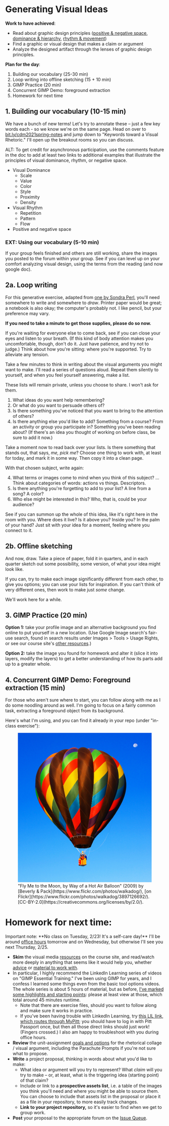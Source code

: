 
# Generating Visual Ideas

**Work to have achieved**:

* Read about graphic design principles (<a href="https://www.thetypetree.com/blog/graphic-design-101-positive-and-negative-space">positive &amp; negative space</a>, <a href="https://www.thetypetree.com/blog/graphic-design-101-dominancehierarchy">dominance &amp; hierarchy</a>, <a href="https://www.thetypetree.com/blog/graphic-design-101-rhythm-and-movement">rhythm &amp; movement</a>)
* Find a graphic or visual design that makes a claim or argument
* Analyze the designed artifact through the lenses of graphic design principles.


**Plan for the day**:

1. Building our vocabulary (25-30 min) <!-- was 30 last time, let's see if that continues online or not -->
2. Loop writing into offline sketching (15 + 10 min)
3. GIMP Practice (20 min)
4. Concurrent GIMP Demo: foreground extraction
5. Homework for next time


## 1. Building our vocabulary (10-15 min)

We have a bunch of new terms! Let's try to annotate these – just a few key words each - so we know we're on the same page. Head on over to [bit.ly/cdm2021spring-notes](http://bit.ly/cdm2021spring-notes#heading=h.z55p3g78u32k) and jump down to "Keywords toward a Visual Rhetoric." I'll open up the breakout rooms so you can discuss.

<div class="alert alert-warning">
ALT: To get credit for asynchronous participation, use the comments feature in the doc to add at least two links to additional examples that illustrate the principles of visual dominance, rhythm, or negative space.
</div>

* Visual Dominance <!-- What draws the eye? -->
   - Scale <!-- big -->
   - Value <!-- dark/intense -->
   - Color <!-- contrast -->
   - Style <!-- contrast -->
   - Proximity <!-- isolation -->
   - Density <!-- contrast -->
* Visual Rhythm <!-- What's it for? -->
   - Repetition <!-- establish unity -->
   - Pattern <!-- establish backdrop for contrast -->
   - Flow <!-- suggest viewing sequence; works through variation set against similarities / multiple kinds of dominance, use of line -->
* Positive and negative space <!-- breathing room, surprises -->


### EXT: Using our vocabulary (5-10 min)
If your group feels finished and others are still working, share the images you posted to the forum within your group. See if you can level up on your comfort analyzing visual design, using the terms from the reading (and now google doc).

<!--
## EXT: Clear hierarchy vs. flat hierarchy
If we all finish filling out the google doc with time to spare (by 3:05, say), I'd like to look at two examples that came in on the forum.

<details><summary>Example 1</summary>
<figure><img src="https://user-images.githubusercontent.com/40212476/94054374-9471ae80-fda9-11ea-9619-9b6ebb65744e.png" alt="The plastic pandemic is only getting worse during COVID-19. Two goldfish swim toward each other, one stuck in a latex glove, the other in the strap of a disposable mask." />
<figcaption>Cartoon by Alireza Pakdel; <a href="https://github.com/benmiller314/cdm2021spring/issues/7#issuecomment-697856654">posted by AlexaSpaventa</a></figcaption>
</figure>
</details>

<details><summary>Example 2</summary>
<figure><img src="https://user-images.githubusercontent.com/70040063/94060189-845dcd00-fdb1-11ea-99c6-5628a91b5de6.jpg" alt="Box of Wheat Thins: 'Check out sundried tomato and its sidekick basil - here to save your taste buds with a tantalizing duo of delicious flavors.' Text spans most of the box, except where chips fill the bottom right quadrant." />
<figcaption>Side of Sundried Tomato Wheat Thins box; <a href="https://github.com/benmiller314/cdm2021spring/issues/7#issuecomment-697928818">posted by Maials268</a></figcaption>
</figure>
</details>
-->

## 2a. Loop writing <!-- Takes 15 min -->
For this generative exercise, adapted from [one by Sondra Perl](http://bit.ly/perlfeltsense), you'll need somewhere to write and somewhere to *draw*. Printer paper would be great; a notebook is also okay; the computer's probably not. I like pencil, but your preference may vary.

<div class="alert alert-info">
<p><strong>If you need to take a minute to get those supplies, please do so now.</strong></p>

<p>If you're waiting for everyone else to come back, see if you can close your eyes and listen to your breath. (If this kind of body attention makes you uncomfortable, though, don't do it. Just have patience, and try not to judge.) Think about how you're sitting: where you're supported. Try to alleviate any tension.</p>
</div>

Take a few minutes to think in writing about the visual arguments you might want to make. I'll read a series of questions aloud. Repeat them silently to yourself, and when you feel yourself answering, make a list.

These lists will remain private, unless you choose to share. I won't ask for them.

1. What ideas do you want help remembering?
2. Or what do you want to persuade others of?
3. Is there something you've noticed that you want to bring to the attention of others?
4. Is there anything else you'd like to add? Something from a course? From an activity or group you participate in? Something you've been reading about? (If there's an idea you thought of working on before class, be sure to add it now.)

Take a moment now to read back over your lists. Is there something that stands out, that says, _me, pick me_? Choose one thing to work with, at least for today, and mark it in some way. Then copy it into a clean page.

With that chosen subject, write again:

4. What terms or images come to mind when you think of this subject? ... Think about categories of words: actions vs things. Descriptors.
5. Is there anything you're forgetting to add to your list? A line from a song? A color?
6. Who else might be interested in this? Who, that is, could be your audience?

See if you can summon up the whole of this idea, like it's right here in the room with you. Where does it live? Is it above you? Inside you? In the palm of your hand? Just sit with your idea for a moment, feeling where you connect to it.

## 2b. Offline sketching
And now, draw. Take a piece of paper, fold it in quarters, and in each quarter sketch out some possibility, some version, of what your idea might look like.

If you can, try to make each image significantly different from each other, to give you options; you can use your lists for inspiration. If you can't think of very different ones, then work to make just _some_ change.

We'll work here for a while.

## 3. GIMP Practice (20 min)

**Option 1:** take your profile image and an alternative background you find online to put yourself in a new location. (Use Google Image search's fair-use search, found in search results under Images > Tools > Usage Rights, or see our course site's [other resources]({{site.base_path}}/resources#visuals).)

**Option 2:** take the image you found for homework and alter it (slice it into layers, modify the layers) to get a better understanding of how its parts add up to a greater whole.


## 4. Concurrent GIMP Demo: Foreground extraction (15 min)

For those who aren't sure where to start, you can follow along with me as I do some noodling around as well. I'm going to focus on a fairly common task, extracting a foreground object from its background.

Here's what I'm using, and you can find it already in your repo (under "in-class exercise"):

<figure>
<img src="../assets/img/beverly-and-pack--fly-me-to-the-moon.jpg" alt="A striped hot air balloon floating in a blue sky, darker toward the top of the image. A small, nearly full moon is visible; the ground is not." />

<figcaption>"Fly Me to the Moon, by Way of a Hot Air Balloon" (2009) by [Beverly & Pack](https://www.flickr.com/photos/walkadog/), [on Flickr](https://www.flickr.com/photos/walkadog/3897126692/). [CC-BY-2.0](https://creativecommons.org/licenses/by/2.0/).
</figcaption>
</figure>

<!--
1. Image > Canvas Size (use %)
2. Scissor tool
3. Copy + Paste -> Floating layer -> anchor as new
4. Scale layer
5. Scissor tool (again)
6. Invert selection, new layer again
7. Layer to image size
8. Select vertical rectangle; feather edges
9. Copy + Paste as pattern
-->


# Homework for next time:

<div class="alert alert-danger">
Important note: **No class on Tuesday, 2/23! It's a self-care day!** I'll be around <a href="../office">office hours</a> tomorrow and on Wednesday, but otherwise I'll see you next Thursday, 2/25.
</div>

* **Skim** the visual media [resources]({{site.github_url}}/resources) on the course site, and read/watch more deeply in anything that seems like it would help you, whether [advice]({{site.github_url}}/resources#visual) or [material to work with]({{site.github_url}}/resources#visuals).
* In particular, I highly recommend the LinkedIn Learning series of videos on "GIMP Essential Training." I've been using GIMP for years, and I confess I learned some things even from the basic tool options videos. The whole series is about 5 hours of material, but as before, [I've marked some highlights and starting points]({{site.github_url}}/resources#lil-gimp): please at least view at those, which total around 45 minutes runtime.
  - Note that there are exercise files, should you want to follow along and make sure it works in practice.
  - If you've been having trouble with LinkedIn Learning, try [this LIL link, which routes through MyPitt](https://my.pitt.edu/launch-task/all/cssd-linkedinlearning?terms=linkedin&roles=); you should have to log in with Pitt Passport once, but then all those direct links should just work! (Fingers crossed.) I also am happy to troubleshoot with you during office hours.
* **Review** the unit-assignment [goals and options](https://github.com/benmiller314/visual-argument-{{site.course.slugterm}}#project-2-visual-argument--rhetorical-collage) for the rhetorical collage / visual argument, including the Parachute Prompts if you're not sure what to propose.
* **Write** a project proposal, thinking in words about what you'd like to make:
    - What idea or argument will you try to represent? What _claim_ will you try to make – or, at least, what is the triggering idea (starting point) of that claim?
    - Include or link to a **prospective assets list**, i.e. a table of the images you think you'll need and where you might be able to source them. You can choose to include that assets list in the proposal or place it as a file in your repository, to more easily track changes.
    - **Link to your project repository,** so it's easier to find when we get to group work.
* **Post** your proposal to the appropriate forum on the [Issue Queue]({{site.github.issues_url}}/).
